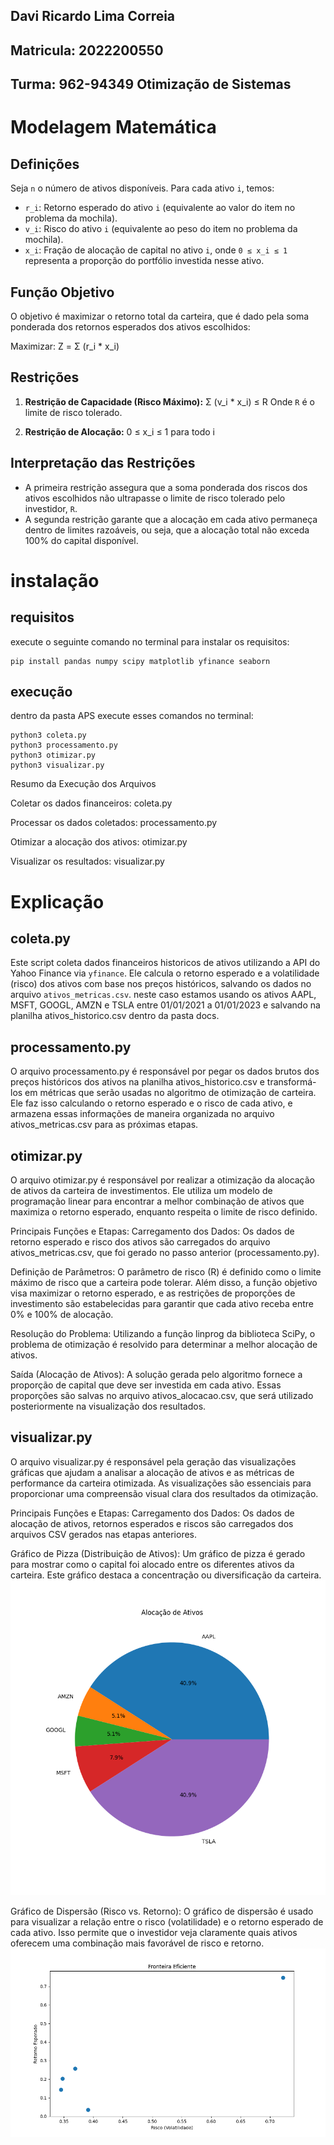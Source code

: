 ## Davi Ricardo Lima Correia
## Matricula: 2022200550
## Turma: 962-94349 Otimização de Sistemas


# Modelagem Matemática

## Definições

Seja `n` o número de ativos disponíveis. Para cada ativo `i`, temos:

- `r_i`: Retorno esperado do ativo `i` (equivalente ao valor do item no problema da mochila).
- `v_i`: Risco do ativo `i` (equivalente ao peso do item no problema da mochila).
- `x_i`: Fração de alocação de capital no ativo `i`, onde `0 ≤ x_i ≤ 1` representa a proporção do portfólio investida nesse ativo.

## Função Objetivo

O objetivo é maximizar o retorno total da carteira, que é dado pela soma ponderada dos retornos esperados dos ativos escolhidos:

Maximizar: Z = Σ (r_i * x_i)

## Restrições

1. **Restrição de Capacidade (Risco Máximo):**
Σ (v_i * x_i) ≤ R
Onde `R` é o limite de risco tolerado.

2. **Restrição de Alocação:**
0 ≤ x_i ≤ 1 para todo i

## Interpretação das Restrições

- A primeira restrição assegura que a soma ponderada dos riscos dos ativos escolhidos não ultrapasse o limite de risco tolerado pelo investidor, `R`.
- A segunda restrição garante que a alocação em cada ativo permaneça dentro de limites razoáveis, ou seja, que a alocação total não exceda 100% do capital disponível.




# instalação

## requisitos

execute o seguinte comando no terminal para instalar os requisitos:
```
pip install pandas numpy scipy matplotlib yfinance seaborn
```
## execução
dentro da pasta APS execute esses comandos no terminal:
```
python3 coleta.py
python3 processamento.py
python3 otimizar.py
python3 visualizar.py
```
Resumo da Execução dos Arquivos

Coletar os dados financeiros: coleta.py

Processar os dados coletados: processamento.py

Otimizar a alocação dos ativos: otimizar.py

Visualizar os resultados: visualizar.py



# Explicação

## coleta.py
Este script coleta dados financeiros historicos de ativos utilizando a API do Yahoo Finance via `yfinance`. Ele calcula o retorno esperado e a volatilidade (risco) dos ativos com base nos preços históricos, salvando os dados no arquivo `ativos_metricas.csv`. neste caso estamos usando os ativos AAPL, MSFT, GOOGL, AMZN e TSLA entre 01/01/2021 a 01/01/2023 e salvando na planilha ativos_historico.csv dentro da pasta docs.


## processamento.py

O arquivo processamento.py é responsável por pegar os dados brutos dos preços históricos dos ativos na planilha ativos_historico.csv e transformá-los em métricas que serão usadas no algoritmo de otimização de carteira. Ele faz isso calculando o retorno esperado e o risco de cada ativo, e armazena essas informações de maneira organizada no arquivo ativos_metricas.csv para as próximas etapas.

## otimizar.py

O arquivo otimizar.py é responsável por realizar a otimização da alocação de ativos da carteira de investimentos. Ele utiliza um modelo de programação linear para encontrar a melhor combinação de ativos que maximiza o retorno esperado, enquanto respeita o limite de risco definido.

Principais Funções e Etapas:
Carregamento dos Dados:
Os dados de retorno esperado e risco dos ativos são carregados do arquivo ativos_metricas.csv, que foi gerado no passo anterior (processamento.py).

Definição de Parâmetros:
O parâmetro de risco (R) é definido como o limite máximo de risco que a carteira pode tolerar. Além disso, a função objetivo visa maximizar o retorno esperado, e as restrições de proporções de investimento são estabelecidas para garantir que cada ativo receba entre 0% e 100% de alocação.

Resolução do Problema:
Utilizando a função linprog da biblioteca SciPy, o problema de otimização é resolvido para determinar a melhor alocação de ativos.

Saída (Alocação de Ativos):
A solução gerada pelo algoritmo fornece a proporção de capital que deve ser investida em cada ativo. Essas proporções são salvas no arquivo ativos_alocacao.csv, que será utilizado posteriormente na visualização dos resultados.

## visualizar.py

O arquivo visualizar.py é responsável pela geração das visualizações gráficas que ajudam a analisar a alocação de ativos e as métricas de performance da carteira otimizada. As visualizações são essenciais para proporcionar uma compreensão visual clara dos resultados da otimização.

Principais Funções e Etapas:
Carregamento dos Dados:
Os dados de alocação de ativos, retornos esperados e riscos são carregados dos arquivos CSV gerados nas etapas anteriores.

Gráfico de Pizza (Distribuição de Ativos):
Um gráfico de pizza é gerado para mostrar como o capital foi alocado entre os diferentes ativos da carteira. Este gráfico destaca a concentração ou diversificação da carteira.
![Distribuição dos Ativos](./docs/alocacao_ativos.png)

Gráfico de Dispersão (Risco vs. Retorno):
O gráfico de dispersão é usado para visualizar a relação entre o risco (volatilidade) e o retorno esperado de cada ativo. Isso permite que o investidor veja claramente quais ativos oferecem uma combinação mais favorável de risco e retorno.
![Dispersão](./docs/fronteira_eficiente.png)


